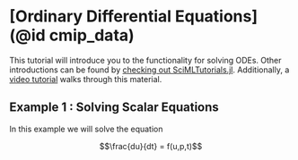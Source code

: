 # [Ordinary Differential Equations](@id cmip_data)

This tutorial will introduce you to the functionality for solving ODEs. Other
introductions can be found by [checking out SciMLTutorials.jl](https://github.com/JuliaDiffEq/SciMLTutorials.jl).
Additionally, a [video tutorial](https://youtu.be/KPEqYtEd-zY) walks through
this material.

## Example 1 : Solving Scalar Equations

In this example we will solve the equation

```math
\frac{du}{dt} = f(u,p,t)
```